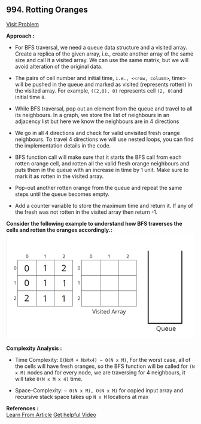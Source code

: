 ## 994. Rotting Oranges

[Visit Problem](https://leetcode.com/problems/rotting-oranges/description/)

**Approach :**<br>

-   For BFS traversal, we need a queue data structure and a visited array. Create a replica of the given array, i.e., create another array of the same size and call it a visited array. We can use the same matrix, but we will avoid alteration of the original data.

-   The pairs of cell number and initial time, `i.e., <<row, column>`, time> will be pushed in the queue and marked as visited (represents rotten) in the visited array. For example, `((2,0), 0)` represents cell `(2, 0)`and initial time `0`.

-   While BFS traversal, pop out an element from the queue and travel to all its neighbours. In a graph, we store the list of neighbours in an adjacency list but here we know the neighbours are in 4 directions

-   We go in all 4 directions and check for valid unvisited fresh orange neighbours. To travel 4 directions we will use nested loops, you can find the implementation details in the code.

-   BFS function call will make sure that it starts the BFS call from each rotten orange cell, and rotten all the valid fresh orange neighbours and puts them in the queue with an increase in time by 1 unit. Make sure to mark it as rotten in the visited array.

-   Pop-out another rotten orange from the queue and repeat the same steps until the queue becomes empty.

-   Add a counter variable to store the maximum time and return it. If any of the fresh was not rotten in the visited array then return -1.

**Consider the following example to understand how BFS traverses the cells and rotten the oranges accordingly.:**<br>
![CHEESE!](./10bfs.gif)

**Complexity Analysis :**<br>

-   Time Complexity: `O(NxM + NxMx4) ~ O(N x M)`, For the worst case, all of the cells will have fresh oranges, so the BFS function will be called for `(N x M)` nodes and for every node, we are traversing for 4 neighbours, it will take `O(N x M x 4)` time.

-   Space-Complexity: `~ O(N x M), O(N x M)` for copied input array and recursive stack space takes up `N x M` locations at max

**References :**<br>
[Learn From Article](https://takeuforward.org/data-structure/rotten-oranges/)
[Get helpful Video](https://youtu.be/yf3oUhkvqA0)
